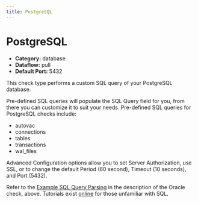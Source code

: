 ```yaml
---
title: PostgreSQL
---
```


# PostgreSQL

 * **Category:** database
 * **Dataflow:** pull
 * **Default Port:** 5432

This check type performs a custom SQL query of your PostgreSQL database.

Pre-defined SQL queries will populate the SQL Query field for you, from there you can customize it to suit your needs. Pre-defined SQL queries for PostgreSQL checks include:
 * autovac
 * connections
 * tables
 * transactions
 * wal_files

Advanced Configuration options allow you to set Server Authorization, use SSL, or to change the default Period (60 second), Timeout (10 seconds), and Port (5432).

Refer to the [Example SQL Query Parsing](/circonus/checks/check-types/oracle#example-sql-query-parsing) in the description of the Oracle check, above. Tutorials exist [online](http://www.w3schools.com/sql/default.asp) for those unfamiliar with SQL.
